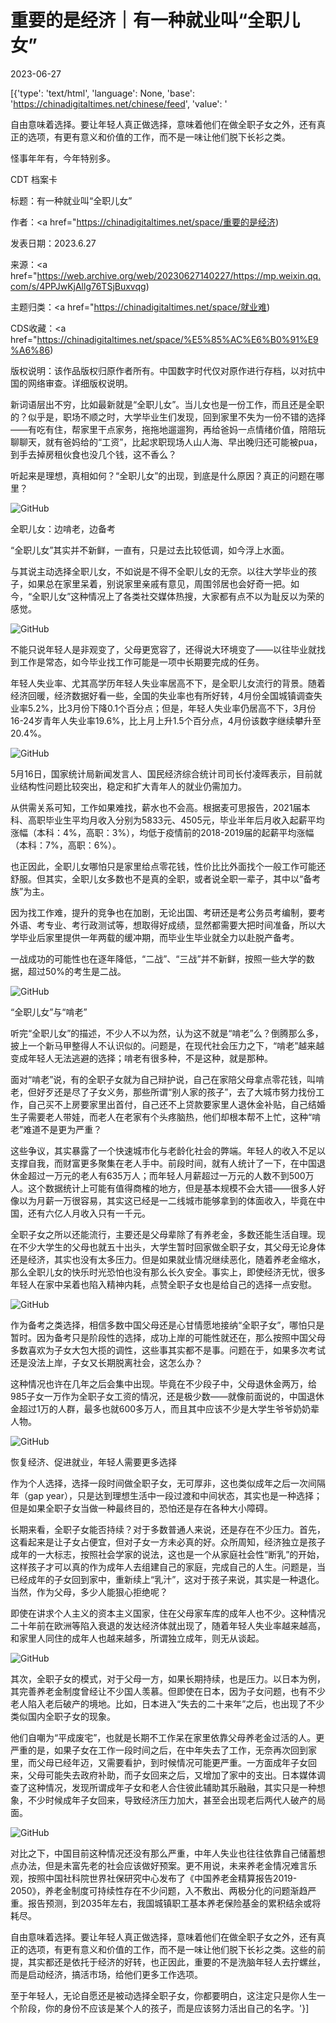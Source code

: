 # 重要的是经济｜有一种就业叫“全职儿女”

2023-06-27

[{'type': 'text/html', 'language': None, 'base': 'https://chinadigitaltimes.net/chinese/feed', 'value': '

自由意味着选择。要让年轻人真正做选择，意味着他们在做全职子女之外，还有真正的选项，有更有意义和价值的工作，而不是一味让他们脱下长衫之类。



怪事年年有，今年特别多。



CDT 档案卡

标题：有一种就业叫“全职儿女”

作者：<a href="https://chinadigitaltimes.net/space/重要的是经济)

发表日期：2023.6.27

来源：<a href="https://web.archive.org/web/20230627140227/https://mp.weixin.qq.com/s/4PPJwKjAllg76TSjBuxvqg)

主题归类：<a href="https://chinadigitaltimes.net/space/就业难)

CDS收藏：<a href="https://chinadigitaltimes.net/space/%E5%85%AC%E6%B0%91%E9%A6%86)

版权说明：该作品版权归原作者所有。中国数字时代仅对原作进行存档，以对抗中国的网络审查。详细版权说明。





新词语层出不穷，比如最新就是“全职儿女”。当儿女也是一份工作，而且还是全职的？似乎是，职场不顺之时，大学毕业生们发现，回到家里不失为一份不错的选择——有吃有住，帮家里干点家务，拖拖地遛遛狗，再给爸妈一点情绪价值，陪陪玩聊聊天，就有爸妈给的“工资”，比起求职现场人山人海、早出晚归还可能被pua，到手去掉房租伙食也没几个钱，这不香么？

听起来是理想，真相如何？“全职儿女”的出现，到底是什么原因？真正的问题在哪里？

![GitHub](https://chinadigitaltimes.net/chinese/files/2023/06/post-697619-649aea032eaf5.png)

全职儿女：边啃老，边备考

“全职儿女”其实并不新鲜，一直有，只是过去比较低调，如今浮上水面。

与其说主动选择全职儿女，不如说是不得不全职儿女的无奈。以往大学毕业的孩子，如果总在家里呆着，别说家里亲戚有意见，周围邻居也会好奇一把。如今，“全职儿女”这种情况上了各类社交媒体热搜，大家都有点不以为耻反以为荣的感觉。

![GitHub](https://chinadigitaltimes.net/chinese/files/2023/06/post-697619-649aea044bba0.)

不能只说年轻人是非观变了，父母更宽容了，还得说大环境变了——以往毕业就找到工作是常态，如今毕业找工作可能是一项中长期要完成的任务。

年轻人失业率、尤其高学历年轻人失业率居高不下，是全职儿女流行的背景。随着经济回暖，经济数据好看一些，全国的失业率也有所好转，4月份全国城镇调查失业率5.2%，比3月份下降0.1个百分点；但是，年轻人失业率仍居高不下，3月份16-24岁青年人失业率19.6%，比上月上升1.5个百分点，4月份该数字继续攀升至20.4%。

![GitHub](https://chinadigitaltimes.net/chinese/files/2023/06/post-697619-649aea056a7c0.)

5月16日，国家统计局新闻发言人、国民经济综合统计司司长付凌晖表示，目前就业结构性问题比较突出，稳定和扩大青年人的就业仍需加力。

从供需关系可知，工作如果难找，薪水也不会高。根据麦可思报告，2021届本科、高职毕业生平均月收入分别为5833元、4505元，毕业半年后月收入起薪平均涨幅（本科：4%，高职：3%），均低于疫情前的2018-2019届的起薪平均涨幅（本科：7%，高职：6%）。

也正因此，全职儿女哪怕只是家里给点零花钱，性价比比外面找个一般工作可能还舒服。但其实，全职儿女多数也不是真的全职，或者说全职一辈子，其中以“备考族”为主。

因为找工作难，提升的竞争也在加剧，无论出国、考研还是考公务员考编制，要考外语、考专业、考行政测试等，想取得好成绩，显然都需要大把时间准备，所以大学毕业后家里提供一年两载的缓冲期，而毕业生毕业就全力以赴脱产备考。

一战成功的可能性也在逐年降低，“二战”、“三战”并不新鲜，按照一些大学的数据，超过50%的考生是二战。

![GitHub](https://chinadigitaltimes.net/chinese/files/2023/06/post-697619-649aea0647aaf.png)

“全职儿女”与“啃老”

听完“全职儿女”的描述，不少人不以为然，认为这不就是“啃老”么？倒腾那么多，披上一个新马甲整得人不认识似的。问题是，在现代社会压力之下，“啃老”越来越变成年轻人无法逃避的选择；啃老有很多种，不是这种，就是那种。

面对“啃老”说，有的全职子女就为自己辩护说，自己在家陪父母拿点零花钱，叫啃老，但好歹还是尽了子女义务，那些所谓“别人家的孩子”，去了大城市努力找份工作，自己买不上房要家里出首付，自己还不上贷款要家里人退休金补贴，自己结婚生子需要老人带娃，而老人在老家有个头疼脑热，他们却根本帮不上忙，这种“啃老”难道不是更为严重？

这些争议，其实暴露了一个快速城市化与老龄化社会的弊端。年轻人的收入不足以支撑自我，而财富更多聚集在老人手中。前段时间，就有人统计了一下，在中国退休金超过一万元的老人有635万人；而年轻人月薪超过一万元的人数不到500万人。这个数据统计上可能有值得商榷的地方，但是基本规模不会大错——很多人好像以为月薪一万很容易，其实这已经是一二线城市能够拿到的体面收入，毕竟在中国，还有六亿人月收入只有一千元。

全职子女之所以还能流行，主要还是父母辈除了有养老金，多数还能生活自理。现在不少大学生的父母也就五十出头，大学生暂时回家做全职子女，其父母无论身体还是经济，其实也没有太多压力。但是如果就业情况继续恶化，随着养老金缩水，那么全职儿女的快乐时光恐怕也没有那么长久安全。事实上，即使经济无忧，很多年轻人在家中呆着也陷入精神内耗，点赞全职子女也是给自己的选择一点安慰。

![GitHub](https://chinadigitaltimes.net/chinese/files/2023/06/post-697619-649aea0796e6c.)

作为备考之类选择，相信多数中国父母还是心甘情愿地接纳“全职子女”，哪怕只是暂时。因为备考只是阶段性的选择，成功上岸的可能性就还在，那么按照中国父母多数喜欢为子女大包大揽的调性，这些事其实都不是事。问题在于，如果多次考试还是没法上岸，子女又长期脱离社会，这怎么办？

这种情况也许在几年之后会集中出现。毕竟在不少段子中，父母退休金两万，给985子女一万作为全职子女工资的情况，还是极少数——就像前面说的，中国退休金超过1万的人群，最多也就600多万人，而且其中应该不少是大学生爷爷奶奶辈人物。

![GitHub](https://chinadigitaltimes.net/chinese/files/2023/06/post-697619-649aea0875959.png)

恢复经济、促进就业，年轻人需要更多选择

作为个人选择，选择一段时间做全职子女，无可厚非，这也类似成年之后一次间隔年（gap year），只是达到理想生活中一段过渡和中间状态，其实也是一种选择；但是如果全职子女当做一种最终目的，恐怕还是存在各种大小障碍。

长期来看，全职子女能否持续？对于多数普通人来说，还是存在不少压力。首先，这看起来是让子女占便宜，但对子女一方未必真的好。众所周知，经济独立是孩子成年的一大标志，按照社会学家的说法，这也是一个从家庭社会性“断乳”的开始，这样孩子才可以真的作为成年人去组建自己的家庭，完成自己的人生。问题是，当已经成年的子女回到家中，重新续上“乳汁”，这对于孩子来说，其实是一种退化。当然，作为父母，多少人能狠心拒绝呢？

即使在讲求个人主义的资本主义国家，住在父母家车库的成年人也不少。这种情况二十年前在欧洲等陷入衰退的发达经济体就出现了，随着年轻人失业率越来越高，和家里人同住的成年人也越来越多，所谓独立成年，则无从谈起。

![GitHub](https://chinadigitaltimes.net/chinese/files/2023/06/post-697619-649aea0992c73.)

其次，全职子女的模式，对于父母一方，如果长期持续，也是压力。以日本为例，其完善养老金制度曾经让不少国人羡慕。但即使在日本，因为子女问题，也有不少老人陷入老后破产的境地。比如，日本进入“失去的二十来年”之后，也出现了不少类似国内全职子女的现象。

他们自嘲为“平成废宅”，也就是长期不工作呆在家里依靠父母养老金过活的人。更严重的是，如果子女在工作一段时间之后，在中年失去了工作，无奈再次回到家里，而父母已经年迈，又需要看护，到时候情况可能更严重。一方面成年子女回来，父母可能失去政府补助，而子女回来之后，又增加了家中的支出。日本媒体调查了这种情况，发现所谓成年子女和老人合住彼此辅助其乐融融，其实只是一种想象，不少时候成年子女回来，导致经济压力加大，甚至会出现老后两代人破产的局面。

![GitHub](https://chinadigitaltimes.net/chinese/files/2023/06/post-697619-649aea0a84389.)

对比之下，中国目前这种情况还没有那么严重，中年人失业也往往依靠自己储蓄想点办法，但是未富先老的社会应该做好预案。更不用说，未来养老金情况难言乐观，按照中国社科院世界社保研究中心发布了《中国养老金精算报告2019-2050》，养老金制度可持续性存在不少问题，入不敷出、两极分化的问题渐趋严重。报告预测，到2035年左右，我国城镇职工基本养老保险基金的累积结余或将耗尽。

自由意味着选择。要让年轻人真正做选择，意味着他们在做全职子女之外，还有真正的选项，有更有意义和价值的工作，而不是一味让他们脱下长衫之类。这些的前提，其实都还是依托于经济的好转，也正因此，重要的不是洗脑年轻人去拧螺丝，而是启动经济，搞活市场，给他们更多工作选项。

至于年轻人，无论自愿还是被动选择全职子女，你都要明白，这注定只是你人生一个阶段，你的身份不应该是某个人的孩子，而是应该努力活出自己的名字。'}]